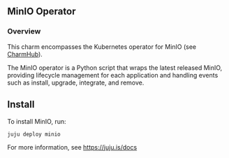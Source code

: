 ## MinIO Operator

### Overview
This charm encompasses the Kubernetes operator for MinIO (see
[CharmHub](https://charmhub.io/?q=minio)).

The MinIO operator is a Python script that wraps the latest released MinIO, providing
lifecycle management for each application and handling events such as install, upgrade,
integrate, and remove.

## Install

To install MinIO, run:

    juju deploy minio

For more information, see https://juju.is/docs
